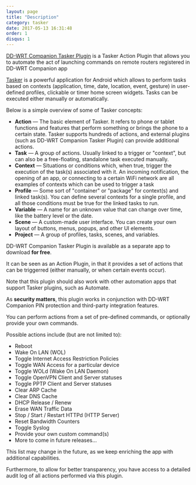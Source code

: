 ```yaml
---
layout: page
title: "Description"
category: tasker
date: 2017-05-13 16:31:48
order: 1
disqus: 1
---
```


<script>
  (function (w,i,d,g,e,t,s) {w[d] = w[d]||[];t= i.createElement(g);
    t.async=1;t.src=e;s=i.getElementsByTagName(g)[0];s.parentNode.insertBefore(t, s);
  })(window, document, '_gscq','script','//widgets.getsitecontrol.com/59849/script.js');
</script>

<!-- Begin Cookie Consent plugin by Silktide - http://silktide.com/cookieconsent -->
<script type="text/javascript">
    window.cookieconsent_options = {"message":"This website uses cookies to ensure you get the best experience on our website","dismiss":"Got it!","learnMore":"More info","link":null,"theme":"dark-top"};
</script>

<script type="text/javascript" src="//s3.amazonaws.com/cc.silktide.com/cookieconsent.latest.min.js"></script>
<!-- End Cookie Consent plugin -->
<!-- 
<script type="text/javascript">
    window.doorbellOptions = {
        appKey: 'f6ciDeNxz1cbW2TSirLv5hn5btBo353HB6xTkaTvJOCDW5JlJtB1dpkaaGGg6Alb'
    };
    (function(d, t) {
        var g = d.createElement(t);g.id = 'doorbellScript';g.type = 'text/javascript';g.async = true;g.src = 'https://embed.doorbell.io/button/1824?t='+(new Date().getTime());(d.getElementsByTagName('head')[0]||d.getElementsByTagName('body')[0]).appendChild(g);
    }(document, 'script'));
</script> -->

<script>
    window['_fs_debug'] = false;
    window['_fs_host'] = 'fullstory.com';
    window['_fs_org'] = '5AXDS';
    window['_fs_namespace'] = 'FS';
    (function(m,n,e,t,l,o,g,y){
        if (e in m && m.console && m.console.log) { m.console.log('FullStory namespace conflict. Please set window["_fs_namespace"].'); return;}
        g=m[e]=function(a,b){g.q?g.q.push([a,b]):g._api(a,b);};g.q=[];
        o=n.createElement(t);o.async=1;o.src='https://'+_fs_host+'/s/fs.js';
        y=n.getElementsByTagName(t)[0];y.parentNode.insertBefore(o,y);
        g.identify=function(i,v){g(l,{uid:i});if(v)g(l,v)};g.setUserVars=function(v){g(l,v)};
        g.identifyAccount=function(i,v){o='account';v=v||{};v.acctId=i;g(o,v)};
        g.clearUserCookie=function(c,d,i){if(!c || document.cookie.match('fs_uid=[`;`]*`[`;`]*`[`;`]*`')){
        d=n.domain;while(1){n.cookie='fs_uid=;domain='+d+
        ';path=/;expires='+new Date(0).toUTCString();i=d.indexOf('.');if(i<0)break;d=d.slice(i+1)}}};
    })(window,document,window['_fs_namespace'],'script','user');
</script>

<div class="lead"><a href="https://play.google.com/store/apps/details?id=org.rm3l.ddwrt.tasker">DD-WRT Companion Tasker Plugin</a> is a Tasker Action Plugin that allows you to automate the act of launching commands on remote routers registered in DD-WRT Companion app</div>

<a href="http://tasker.dinglisch.net/">Tasker</a> is a powerful application for Android which allows to perform tasks based on contexts (application, time, date, location, event, gesture) in user-defined profiles, clickable or timer home screen widgets.
Tasks can be executed either manually or automatically.

Below is a simple overview of some of Tasker concepts:
<ul>
<li><b>Action</b> &mdash; The basic element of Tasker. It refers to phone or tablet functions and features that perform something or brings the phone to a certain state. Tasker supports hundreds of actions, and external plugins (such as DD-WRT Companion Tasker Plugin) can provide additional actions.</li>
<li><b>Task</b> &mdash; A group of actions. Usually linked to a trigger or "context", but can also be a free-floating, standalone task executed manually.</li>
<li><b>Context</b> &mdash; Situations or conditions which, when true, trigger the execution of the task(s) associated with it. An incoming notification, the opening of an app, or connecting to a certain WiFi network are all examples of contexts which can be used to trigger a task</li>
<li><b>Profile</b> &mdash; Some sort of "container" or "package" for context(s) and linked task(s). You can define several contexts for a single profile, and all those conditions must be true for the linked tasks to run.</li>
<li><b>Variable</b> &mdash; A name for an unknown value that can change over time, like the battery level or the date.</li>
<li><b>Scene</b> &mdash; A custom-made user interface. You can create your own layout of buttons, menus, popups, and other UI elements.</li>
<li><b>Project</b> &mdash; A group of profiles, tasks, scenes, and variables.</li>
</ul>


DD-WRT Companion Tasker Plugin is available as a separate app to download <b>for free</b>.

It can be seen as an Action Plugin, in that it provides a set of actions that can be triggerred (either manually, or when certain events occur).

Note that this plugin should also work with other automation apps that support Tasker plugins, such as Automate.

As <b>security matters</b>, this plugin works in conjunction with DD-WRT Companion PIN protection and third-party integration features.

You can perform actions from a set of pre-defined commands, or optionally provide your own commands. 

Possible actions include (but are not limited to):

<ul>
<li>Reboot</li>
<li>Wake On LAN (WOL)</li>
<li>Toggle Internet Access Restriction Policies</li>
<li>Toggle WAN Access for a particular device</li>
<li>Toggle WOLd (Wake On LAN Daemon)</li>
<li>Toggle OpenVPN Client and Server statuses</li>
<li>Toggle PPTP Client and Server statuses</li>
<li>Clear ARP Cache</li>
<li>Clear DNS Cache</li>
<li>DHCP Release / Renew</li>
<li>Erase WAN Traffic Data</li>
<li>Stop / Start / Restart HTTPd (HTTP Server)</li>
<li>Reset Bandwidth Counters</li>
<li>Toggle Syslog</li>
<li>Provide your own custom command(s)</li>
<li>More to come in future releases...</li>
</ul>

This list may change in the future, as we keep enriching the app with additional capabilities.

Furthermore, to allow for better transparency, you have access to a detailed audit log of all actions performed via this plugin.
